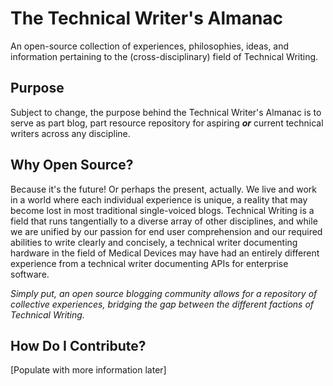 # The Technical Writer's Almanac
An open-source collection of experiences, philosophies, ideas, and information pertaining to the (cross-disciplinary) field of Technical Writing.

## Purpose
Subject to change, the purpose behind the Technical Writer's Almanac is to serve as part blog, part resource repository for aspiring ***or*** current technical writers across any discipline.

## Why Open Source?
Because it's the future! Or perhaps the present, actually. We live and work in a world where each individual experience is unique, a reality that may become lost in most traditional single-voiced blogs. Technical Writing is a field that runs tangentially to a diverse array of other disciplines, and while we are unified by our passion for end user comprehension and our required abilities to write clearly and concisely, a technical writer documenting hardware in the field of Medical Devices may have had an entirely different experience from a technical writer documenting APIs for enterprise software. 

*Simply put, an open source blogging community allows for a repository of collective experiences, bridging the gap between the different factions of Technical Writing.*

## How Do I Contribute?
[Populate with more information later]
